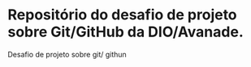 # Repositório do desafio de projeto sobre Git/GitHub da DIO/Avanade.
Desafio de projeto sobre git/ githun
